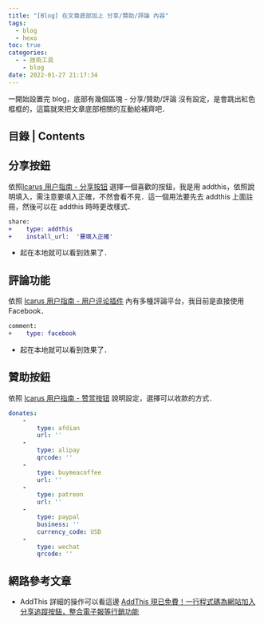 ```yaml
---
title: "[Blog] 在文章底部加上 分享/贊助/評論 內容"
tags:
  - blog
  - hexo
toc: true
categories:
  - - 技術工具
    - blog
date: 2022-01-27 21:17:34
---
```


<article class="message is-info"><div class="message-body">
一開始設置完 blog，底部有幾個區塊 - 分享/贊助/評論 沒有設定，是會跳出紅色框框的，這篇就來把文章底部相關的互動給補齊吧．
</div></article>

<!--more-->

## 目錄 | Contents

<div class="my-toc">
<!-- toc -->
</div>

## 分享按鈕

依照[Icarus 用户指南 - 分享按钮](http://ppoffice.github.io/hexo-theme-icarus/Plugins/Share/icarus%E7%94%A8%E6%88%B7%E6%8C%87%E5%8D%97-%E5%88%86%E4%BA%AB%E6%8C%89%E9%92%AE/) 選擇一個喜歡的按鈕，我是用 addthis，依照說明填入，需注意要填入正確，不然會看不見．這一個用法要先去 addthis 上面註冊，然後可以在 addthis 時時更改樣式．

```diff _config.icarus.yml
share:
+    type: addthis
+    install_url:  '要填入正確'
```

- 起在本地就可以看到效果了．

## 評論功能

依照 [Icarus 用户指南 - 用户评论插件](http://ppoffice.github.io/hexo-theme-icarus/Plugins/Comment/icarus%E7%94%A8%E6%88%B7%E6%8C%87%E5%8D%97-%E7%94%A8%E6%88%B7%E8%AF%84%E8%AE%BA%E6%8F%92%E4%BB%B6) 內有多種評論平台，我目前是直接使用 Facebook．

```diff _config.icarus.yml
comment:
+    type: facebook
```

- 起在本地就可以看到效果了．

## 贊助按鈕

依照 [Icarus 用户指南 - 赞赏按钮](https://ppoffice.github.io/hexo-theme-icarus/Plugins/Donation/icarus%E7%94%A8%E6%88%B7%E6%8C%87%E5%8D%97-%E8%B5%9E%E8%B5%8F%E6%8C%89%E9%92%AE) 說明設定，選擇可以收款的方式．

```_config.icarus.yml
donates:
    -
        type: afdian
        url: ''
    -
        type: alipay
        qrcode: ''
    -
        type: buymeacoffee
        url: ''
    -
        type: patreon
        url: ''
    -
        type: paypal
        business: ''
        currency_code: USD
    -
        type: wechat
        qrcode: ''

```

## 網路參考文章

<div class="ref">

- AddThis 詳細的操作可以看這邊 [AddThis 現已免費！一行程式碼為網站加入分享追蹤按鈕，整合電子報等行銷功能](https://free.com.tw/addthis/)

</div>
